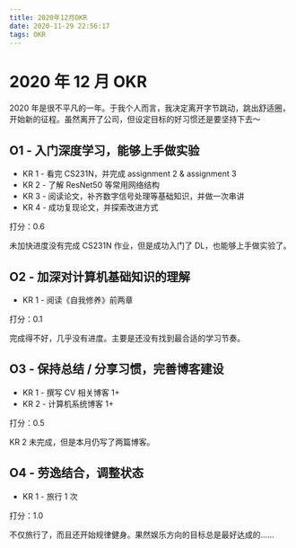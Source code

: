 ```yaml
---
title: 2020年12月OKR
date: 2020-11-29 22:56:17
tags: OKR
---
```


# 2020 年 12 月 OKR

2020 年是很不平凡的一年。于我个人而言，我决定离开字节跳动，跳出舒适圈，开始新的征程。虽然离开了公司，但设定目标的好习惯还是要坚持下去～

## O1 - 入门深度学习，能够上手做实验

- KR 1 - 看完 CS231N，并完成 assignment 2 & assignment 3
- KR 2 - 了解 ResNet50 等常用网络结构
- KR 3 - 阅读论文，补齐数字信号处理等基础知识，并做一次串讲
- KR 4 - 成功复现论文，并探索改进方式

打分：0.6

未加快进度没有完成 CS231N 作业，但是成功入门了 DL，也能够上手做实验了。

## O2 - 加深对计算机基础知识的理解

- KR 1 - 阅读《自我修养》前两章

打分：0.1

完成得不好，几乎没有进度。主要是还没有找到最合适的学习节奏。

## O3 - 保持总结 / 分享习惯，完善博客建设

- KR 1 - 撰写 CV 相关博客 1+
- KR 2 - 计算机系统博客 1+

打分：0.5

KR 2 未完成，但是本月仍写了两篇博客。

## O4 - 劳逸结合，调整状态

- KR 1 - 旅行 1 次

打分：1.0

不仅旅行了，而且还开始规律健身。果然娱乐方向的目标总是最好达成的……

